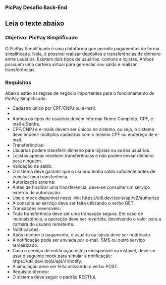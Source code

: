### PicPay Desafio Back-End

## Leia o texte abaixo

<h3>Objetivo: PicPay Simplificado</h3>

<p>O PicPay Simplificado é uma plataforma que permite pagamentos de forma simplificada. Nela, é possível realizar 
depósitos e transferências de dinheiro entre usuários. Existem dois tipos de usuários: comuns e lojistas. Ambos 
possuem uma carteira virtual para gerenciar seu saldo e realizar transferências.</p>

<h3>Requisitos</h3>

<p>Abaixo estão as regras de negócio importantes para o funcionamento do PicPay Simplificado:</p>
<ul>
<li>Cadastro único por CPF/CNPJ ou e-mail:<li>

<li>Ambos os tipos de usuários devem informar Nome Completo, CPF, e-mail e Senha.</li>
<li>CPF/CNPJ e e-mails devem ser únicos no sistema, ou seja, o sistema deve impedir múltiplos cadastros com o mesmo CPF ou endereço de e-mail.</li>
<li>Transferências:</li>

<li>Usuários podem transferir dinheiro para lojistas ou outros usuários.</li>
<li>Lojistas apenas recebem transferências e não podem enviar dinheiro para ninguém.</li>
<li>Validação de saldo:</li>

<li>O sistema deve garantir que o usuário tenha saldo suficiente antes de concluir uma transferência.</li>
<li>Autorização externa:</li>

<li>Antes de finalizar uma transferência, deve-se consultar um serviço externo de autorização.</li>
<li>Use o mock disponível neste link: https://util.devi.tools/api/v2/authorize</li>
<li>A consulta ao serviço deve ser feita utilizando o verbo GET.</li>
<li>Transações reversíveis:</li>

<li>Toda transferência deve ser uma transação segura. Em caso de inconsistência, a operação deve ser revertida, 
devolvendo o valor para a carteira do usuário remetente.
</li>
<li>Notificações:</li>

<li>Após receber o pagamento, o usuário ou lojista deve ser notificado.</li>
<li>A notificação pode ser enviada por e-mail, SMS ou outro serviço terceirizado. </li>
<li>Caso o serviço de notificação esteja indisponível ou instável, deve-se usar o seguinte mock para simular a notificação: https://util.devi.tools/api/v1/notify. </li>
<li>A simulação deve ser feita utilizando o verbo POST.</li>
<li>Requisito técnico:</li>

<li>O sistema deve seguir o padrão RESTful.</li>

</ul>
